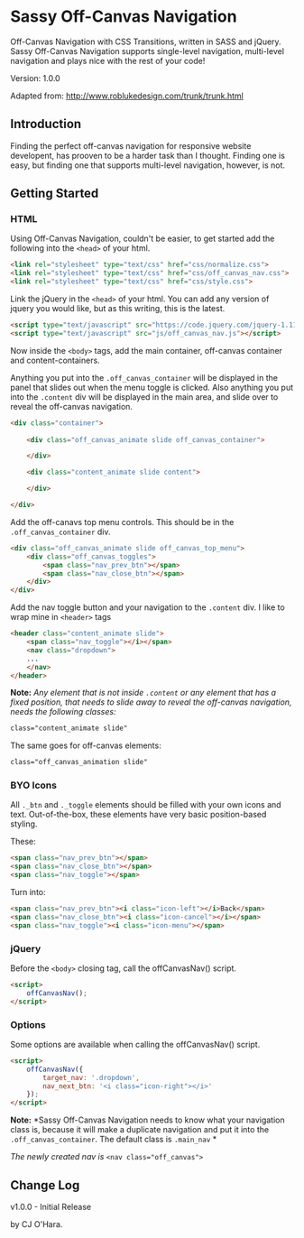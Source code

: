 Sassy Off-Canvas Navigation
===========================

Off-Canvas Navigation with CSS Transitions, written in SASS and jQuery. Sassy Off-Canvas Navigation supports single-level navigation, multi-level navigation and plays nice with the rest of your code!

Version: 1.0.0

Adapted from: http://www.roblukedesign.com/trunk/trunk.html

## Introduction

Finding the perfect off-canvas navigation for responsive website developent, has prooven to be a harder task than I thought. Finding one is easy, but finding one that supports multi-level navigation, however, is not.

## Getting Started

### HTML

Using Off-Canvas Navigation, couldn't be easier, to get started add the following into the `<head>` of your html.

```html
<link rel="stylesheet" type="text/css" href="css/normalize.css">
<link rel="stylesheet" type="text/css" href="css/off_canvas_nav.css">
<link rel="stylesheet" type="text/css" href="css/style.css">
```

Link the jQuery in the `<head>` of your html.
You can add any version of jquery you would like, but as this writing, this is the latest.

```html
<script type="text/javascript" src="https://code.jquery.com/jquery-1.11.1.min.js"></script>
<script type="text/javascript" src="js/off_canvas_nav.js"></script>
```

Now inside the `<body>` tags, add the main container, off-canvas container and content-containers.

Anything you put into the `.off_canvas_container` will be displayed in the panel that slides out when the menu toggle is clicked. Also anything you put into the `.content` div will be displayed in the main area, and slide over to reveal the off-canvas navigation.

```html
<div class="container">
	
	<div class="off_canvas_animate slide off_canvas_container">

	</div>

	<div class="content_animate slide content">

	</div>

</div>
```

Add the off-canavs top menu controls. This should be in the `.off_canvas_container` div.

```html
<div class="off_canvas_animate slide off_canvas_top_menu">
	<div class="off_canvas_toggles">
		<span class="nav_prev_btn"></span>
		<span class="nav_close_btn"></span>
	</div>
</div>
```

Add the nav toggle button and your navigation to the `.content` div. I like to wrap mine in `<header>` tags

```html
<header class="content_animate slide">
	<span class="nav_toggle"></i></span>
	<nav class="dropdown">
	...
	</nav>
</header>
```

**Note:** *Any element that is not inside `.content` or any element that has a fixed position, that needs to slide away to reveal the off-canvas navigation, needs the following classes:*

```html
class="content_animate slide"
```
The same goes for off-canvas elements:
```html
class="off_canvas_animation slide"
```

### BYO Icons

All `._btn` and `._toggle` elements should be filled with your own icons and text. Out-of-the-box, these elements have very basic position-based styling.

These:
```html
<span class="nav_prev_btn"></span>
<span class="nav_close_btn"></span>
<span class="nav_toggle"></span>
```
Turn into:
```html
<span class="nav_prev_btn"><i class="icon-left"></i>Back</span>
<span class="nav_close_btn"><i class="icon-cancel"></i></span>
<span class="nav_toggle"><i class="icon-menu"></span>
```

### jQuery

Before the `<body>` closing tag, call the offCanvasNav() script.

```html
<script>
	offCanvasNav();
</script>
```

### Options

Some options are available when calling the offCanvasNav() script.

```html
<script>
	offCanvasNav({
		target_nav: '.dropdown',
		nav_next_btn: '<i class="icon-right"></i>'
	});
</script>
```

**Note:** *Sassy Off-Canvas Navigation needs to know what your navigation class is, because it will make a duplicate navigation and put it into the `.off_canvas_container`. The default class is `.main_nav` *

*The newly created nav is* `<nav class="off_canvas">`

## Change Log
v1.0.0 - Initial Release

by CJ O'Hara.